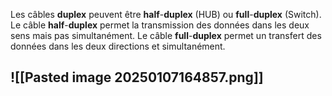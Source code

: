 


Les câbles **duplex** peuvent être **half**-**duplex** (HUB) ou **full**-**duplex** (Switch). Le câble **half**-**duplex** permet la transmission des données dans les deux sens mais pas simultanément. Le câble **full**-**duplex** permet un transfert des données dans les deux directions et simultanément.

## ![[Pasted image 20250107164857.png]]

